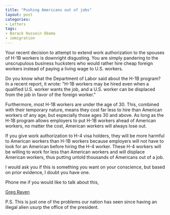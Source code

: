 ```yaml
---
title: "Pushing Americans out of jobs"
layout: post
categories:
- Letters
tags:
- Barack Hussein Obama
- immigration
---
```


Your recent decision to attempt to extend work authorization to the spouses of H-1B workers is downright disgusting. You are simply pandering to the unscrupulous business hucksters who would rather hire cheap foreign workers instead of paying a living wage to U.S. workers.  
  
Do you know what the Department of Labor said about the H-1B program? In a recent report, it wrote: "H-1B workers may be hired even when a qualified U.S. worker wants the job, and a U.S. worker can be displaced from the job in favor of the foreign worker."

Furthermore, most H-1B workers are under the age of 30. This, combined with their temporary nature, means they cost far less to hire than American workers of any age, but especially those ages 30 and above. As long as the H-1B program allows employers to put H-1B workers ahead of American workers, no matter the cost, American workers will always lose out.

If you give work authorization to H-4 visa holders, they will be more harmful to American workers than H-1B workers because employers will not have to look for an American before hiring the H-4 worker. These H-4 workers will be willing to work for less than American workers and will displace American workers, thus putting untold thousands of Americans out of a job.

I would ask you if this is something you want on your conscience, but based on prior evidence, I doubt you have one.

Phone me if you would like to talk about this,

[Greg Raven](https://www.gregraven.org/)

P.S. This is just one of the problems our nation has seen since having an illegal alien usurp the office of the president.